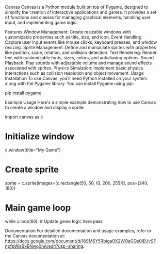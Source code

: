 Canvas
Canvas is a Python module built on top of Pygame, designed to simplify the creation of interactive applications and games. It provides a set of functions and classes for managing graphical elements, handling user input, and implementing game logic.

Features
Window Management: Create resizable windows with customizable properties such as title, size, and icon.
Event Handling: Capture user input events like mouse clicks, keyboard presses, and window resizing.
Sprite Management: Define and manipulate sprites with properties like position, scale, rotation, and collision detection.
Text Rendering: Render text with customizable fonts, sizes, colors, and antialiasing options.
Sound Playback: Play sounds with adjustable volume and manage sound effects associated with sprites.
Physics Simulation: Implement basic physics interactions such as collision resolution and object movement.
Usage
Installation
To use Canvas, you'll need Python installed on your system along with the Pygame library. You can install Pygame using pip:


pip install pygame

Example Usage
Here's a simple example demonstrating how to use Canvas to create a window and display a sprite:

import canvas as c

# Initialize window
c.window(title="My Game")

# Create sprite
sprite = c.sprite(images=[c.rectangle(50, 50, (0, 200, 255))], pos=(240, 180))

# Main game loop
while c.loop(60):
    # Update game logic here
    pass

Documentation
For detailed documentation and usage examples, refer to the Canvas documentation at: https://docs.google.com/document/d/18SMSY5RbigaOX2WOaGQs0iEUvSFnpfpWjsBxBNwq0nA/edit?usp=sharing.